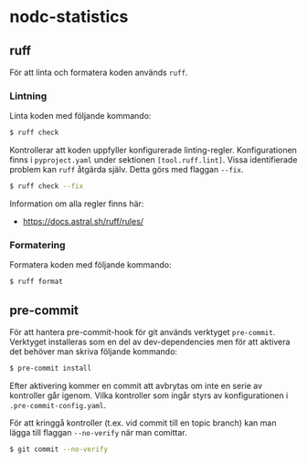 # nodc-statistics


## ruff

För att linta och formatera koden används `ruff`.

### Lintning

Linta koden med följande kommando:

```bash
$ ruff check
```

Kontrollerar att koden uppfyller konfigurerade linting-regler. Konfigurationen finns i `pyproject.yaml` under sektionen
`[tool.ruff.lint]`. Vissa identifierade problem kan `ruff` åtgärda själv. Detta görs med flaggan `--fix`.

```bash
$ ruff check --fix
```

Information om alla regler finns här:

- https://docs.astral.sh/ruff/rules/

### Formatering

Formatera koden med följande kommando:

```bash
$ ruff format
```

## pre-commit
För att hantera pre-commit-hook för git används verktyget `pre-commit`. Verktyget installeras som en del av
dev-dependencies men för att aktivera det behöver man skriva följande kommando:

```bash
$ pre-commit install
```

Efter aktivering kommer en commit att avbrytas om inte en serie av kontroller går igenom. Vilka kontroller som ingår
styrs av konfigurationen i `.pre-commit-config.yaml`.

För att kringgå kontroller (t.ex. vid commit till en topic branch) kan man lägga till flaggan `--no-verify` när man
comittar.

```bash
$ git commit --no-verify
```
